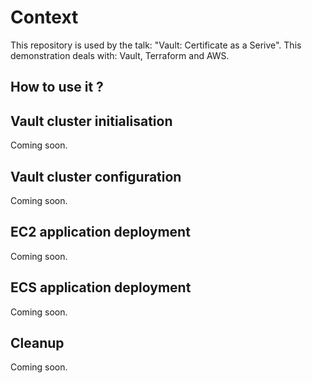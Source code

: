 # Context

This repository is used by the talk: "Vault: Certificate as a Serive".
This demonstration deals with: Vault, Terraform and AWS.

## How to use it ?

## Vault cluster initialisation

Coming soon.

## Vault cluster configuration

Coming soon.

## EC2 application deployment

Coming soon.

## ECS application deployment

Coming soon.

## Cleanup

Coming soon.
